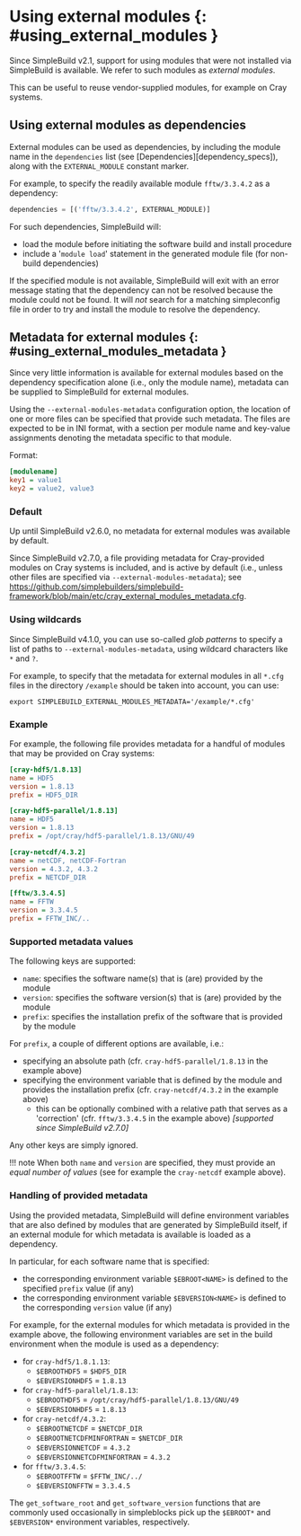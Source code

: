 # Using external modules {: #using_external_modules }

Since SimpleBuild v2.1, support for using modules that were not installed via SimpleBuild is available.
We refer to such modules as *external modules*.

This can be useful to reuse vendor-supplied modules, for example on Cray systems.


## Using external modules as dependencies

External modules can be used as dependencies, by including the module name in the `dependencies` list (see
[Dependencies][dependency_specs]), along with the `EXTERNAL_MODULE` constant marker.

For example, to specify the readily available module `fftw/3.3.4.2` as a dependency:

``` python
dependencies = [('fftw/3.3.4.2', EXTERNAL_MODULE)]
```

For such dependencies, SimpleBuild will:

* load the module before initiating the software build and install procedure
* include a '`module load`' statement in the generated module file (for non-build dependencies)

If the specified module is not available, SimpleBuild will exit with an error message stating that the dependency can
not be resolved because the module could not be found. It will *not* search for a matching simpleconfig file in order to
try and install the module to resolve the dependency.


## Metadata for external modules {: #using_external_modules_metadata }

Since very little information is available for external modules based on the dependency specification alone (i.e., only
the module name), metadata can be supplied to SimpleBuild for external modules.

Using the `--external-modules-metadata` configuration option, the location of one or more files can be specified that
provide such metadata. The files are expected to be in INI format, with a section per module name and key-value
assignments denoting the metadata specific to that module.

Format:

``` ini
[modulename]
key1 = value1
key2 = value2, value3
```

### Default

Up until SimpleBuild v2.6.0, no metadata for external modules was available by default.

Since SimpleBuild v2.7.0, a file providing metadata for Cray-provided modules on Cray systems is included,
and is active by default (i.e., unless other files are specified via `--external-modules-metadata`);
see <https://github.com/simplebuilders/simplebuild-framework/blob/main/etc/cray_external_modules_metadata.cfg>.

### Using wildcards

Since SimpleBuild v4.1.0, you can use so-called *glob patterns* to specify a list of paths
to `--external-modules-metadata`, using wildcard characters like `*` and `?`.

For example, to specify that the metadata for external modules in all `*.cfg` files in the directory `/example`
should be taken into account, you can use:

``` shell
export SIMPLEBUILD_EXTERNAL_MODULES_METADATA='/example/*.cfg'
```

### Example

For example, the following file provides metadata for a handful of modules that may be provided on Cray systems:

``` ini 
[cray-hdf5/1.8.13]
name = HDF5
version = 1.8.13
prefix = HDF5_DIR

[cray-hdf5-parallel/1.8.13]
name = HDF5
version = 1.8.13
prefix = /opt/cray/hdf5-parallel/1.8.13/GNU/49

[cray-netcdf/4.3.2]
name = netCDF, netCDF-Fortran
version = 4.3.2, 4.3.2
prefix = NETCDF_DIR

[fftw/3.3.4.5]
name = FFTW
version = 3.3.4.5
prefix = FFTW_INC/..
```

### Supported metadata values

The following keys are supported:

* `name`: specifies the software name(s) that is (are) provided by the module
* `version`: specifies the software version(s) that is (are) provided by the module
* `prefix`: specifies the installation prefix of the software that is provided by the module

For `prefix`, a couple of different options are available, i.e.:

* specifying an absolute path (cfr. `cray-hdf5-parallel/1.8.13` in the example above)
* specifying the environment variable that is defined by the module and provides the installation prefix
  (cfr. `cray-netcdf/4.3.2` in the example above)
   * this can be optionally combined with a relative path that serves as a 'correction'
     (cfr. `fftw/3.3.4.5` in the example above) *[supported since SimpleBuild v2.7.0]*

Any other keys are simply ignored.

!!! note
    When both `name` and `version` are specified, they must provide an *equal number of values*
    (see for example the `cray-netcdf` example above).

### Handling of provided metadata

Using the provided metadata, SimpleBuild will define environment variables that are also defined by modules that are
generated by SimpleBuild itself, if an external module for which metadata is available is loaded as a dependency.

In particular, for each software name that is specified:

* the corresponding environment variable `$EBROOT<NAME>` is defined to the specified `prefix` value (if any)
* the corresponding environment variable `$EBVERSION<NAME>` is defined to the corresponding `version` value (if any)

For example, for the external modules for which metadata is provided in the example above, the following
environment variables are set in the build environment when the module is used as a dependency:

* for `cray-hdf5/1.8.1.13`:
   * `$EBROOTHDF5` = `$HDF5_DIR`
   * `$EBVERSIONHDF5` = `1.8.13`
* for `cray-hdf5-parallel/1.8.13`:
   * `$EBROOTHDF5` = `/opt/cray/hdf5-parallel/1.8.13/GNU/49`
   * `$EBVERSIONHDF5` = `1.8.13`
* for `cray-netcdf/4.3.2`:
   * `$EBROOTNETCDF` = `$NETCDF_DIR`
   * `$EBROOTNETCDFMINFORTRAN` = `$NETCDF_DIR`
   * `$EBVERSIONNETCDF` = `4.3.2`
   * `$EBVERSIONNETCDFMINFORTRAN` = `4.3.2`
* for `fftw/3.3.4.5`:
   * `$EBROOTFFTW` = `$FFTW_INC/../`
   * `$EBVERSIONFFTW` = `3.3.4.5`

The `get_software_root` and `get_software_version` functions that are commonly used occasionally in simpleblocks
pick up the `$EBROOT*` and `$EBVERSION*` environment variables, respectively.

